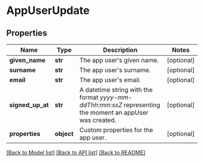 # AppUserUpdate

## Properties
Name | Type | Description | Notes
------------ | ------------- | ------------- | -------------
**given_name** | **str** | The app user&#39;s given name. | [optional] 
**surname** | **str** | The app user&#39;s surname. | [optional] 
**email** | **str** | The app user&#39;s email. | [optional] 
**signed_up_at** | **str** | A datetime string with the format *yyyy-mm-ddThh:mm:ssZ* representing the moment an appUser was created. | [optional] 
**properties** | **object** | Custom properties for the app user. | [optional] 

[[Back to Model list]](../README.md#documentation-for-models) [[Back to API list]](../README.md#documentation-for-api-endpoints) [[Back to README]](../README.md)


